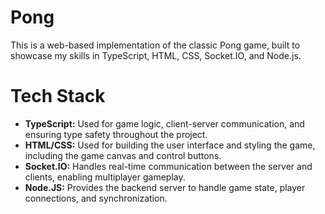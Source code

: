 # Pong
This is a web-based implementation of the classic Pong game, built to showcase my skills in TypeScript, HTML, CSS, Socket.IO, and Node.js.

# Tech Stack
* **TypeScript:** Used for game logic, client-server communication, and ensuring type safety throughout the project.
* **HTML/CSS:** Used for building the user interface and styling the game, including the game canvas and control buttons.
* **Socket.IO:** Handles real-time communication between the server and clients, enabling multiplayer gameplay.
* **Node.JS:** Provides the backend server to handle game state, player connections, and synchronization.
